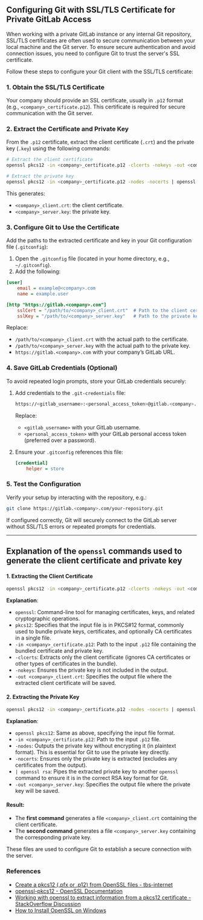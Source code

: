 ## Configuring Git with SSL/TLS Certificate for Private GitLab Access

When working with a private GitLab instance or any internal Git repository, SSL/TLS certificates are often used to secure communication between your local machine and the Git server. To ensure secure authentication and avoid connection issues, you need to configure Git to trust the server's SSL certificate.

Follow these steps to configure your Git client with the SSL/TLS certificate:

### **1. Obtain the SSL/TLS Certificate**

Your company should provide an SSL certificate, usually in `.p12` format (e.g., `<company>_certificate.p12`). This certificate is required for secure communication with the Git server.

### **2. Extract the Certificate and Private Key**

From the `.p12` certificate, extract the client certificate (`.crt`) and the private key (`.key`) using the following commands:

```bash
# Extract the client certificate
openssl pkcs12 -in <company>_certificate.p12 -clcerts -nokeys -out <company>_client.crt

# Extract the private key
openssl pkcs12 -in <company>_certificate.p12 -nodes -nocerts | openssl rsa -out <company>_server.key
```

This generates:
- `<company>_client.crt`: the client certificate.
- `<company>_server.key`: the private key.


### **3. Configure Git to Use the Certificate**

Add the paths to the extracted certificate and key in your Git configuration file (`.gitconfig`):

1. Open the `.gitconfig` file (located in your home directory, e.g., `~/.gitconfig`).
2. Add the following:

```ini
[user]
    email = example@<company>.com
    name = example.user

[http "https://gitlab.<company>.com"]
    sslCert = "/path/to/<company>_client.crt"  # Path to the client certificate
    sslKey = "/path/to/<company>_server.key"   # Path to the private key
```

Replace:
- `/path/to/<company>_client.crt` with the actual path to the certificate.
- `/path/to/<company>_server.key` with the actual path to the private key.
- `https://gitlab.<company>.com` with your company’s GitLab URL.

### **4. Save GitLab Credentials (Optional)**

To avoid repeated login prompts, store your GitLab credentials securely:

1. Add credentials to the `.git-credentials` file:
   ```bash
   https://<gitlab_username>:<personal_access_token>@gitlab.<company>.com
   ```
   Replace:
   - `<gitlab_username>` with your GitLab username.
   - `<personal_access_token>` with your GitLab personal access token (preferred over a password).

2. Ensure your `.gitconfig` references this file:
   ```ini
   [credential]
       helper = store
   ```

### **5. Test the Configuration**

Verify your setup by interacting with the repository, e.g.:

```bash
git clone https://gitlab.<company>.com/your-repository.git
```

If configured correctly, Git will securely connect to the GitLab server without SSL/TLS errors or repeated prompts for credentials.

---

## Explanation of the `openssl` commands used to generate the client certificate and private key

#### **1. Extracting the Client Certificate**

```bash
openssl pkcs12 -in <company>_certificate.p12 -clcerts -nokeys -out <company>_client.crt
```

**Explanation**:
- `openssl`: Command-line tool for managing certificates, keys, and related cryptographic operations.
- `pkcs12`: Specifies that the input file is in PKCS#12 format, commonly used to bundle private keys, certificates, and optionally CA certificates in a single file.
- `-in <company>_certificate.p12`: Path to the input `.p12` file containing the bundled certificate and private key.
- `-clcerts`: Extracts only the client certificate (ignores CA certificates or other types of certificates in the bundle).
- `-nokeys`: Ensures the private key is not included in the output.
- `-out <company>_client.crt`: Specifies the output file where the extracted client certificate will be saved.


#### **2. Extracting the Private Key**

```bash
openssl pkcs12 -in <company>_certificate.p12 -nodes -nocerts | openssl rsa -out <company>_server.key
```

**Explanation**:
- `openssl pkcs12`: Same as above, specifying the input file format.
- `-in <company>_certificate.p12`: Path to the input `.p12` file.
- `-nodes`: Outputs the private key without encrypting it (in plaintext format). This is essential for Git to use the private key directly.
- `-nocerts`: Ensures only the private key is extracted (excludes any certificates from the output).
- `| openssl rsa`: Pipes the extracted private key to another `openssl` command to ensure it is in the correct RSA key format for Git.
- `-out <company>_server.key`: Specifies the output file where the private key will be saved.


#### **Result**:
- The **first command** generates a file `<company>_client.crt` containing the client certificate.
- The **second command** generates a file `<company>_server.key` containing the corresponding private key. 

These files are used to configure Git to establish a secure connection with the server.

### **References**
- [Create a pkcs12 (.pfx or .p12) from OpenSSL files - tbs-internet](https://www.tbs-certificates.co.uk/FAQ/en/288.html)
- [openssl-pkcs12 - OpenSSL Documentation](https://docs.openssl.org/master/man1/openssl-pkcs12/)
- [Working with openssl to extract information from a pkcs12 certificate - StackOverflow Discussion](https://stackoverflow.com/questions/8500475/working-with-openssl-to-extract-information-from-a-pkcs12-certificate)
- [How to Install OpenSSL on Windows](https://kb.firedaemon.com/support/solutions/articles/4000121705)